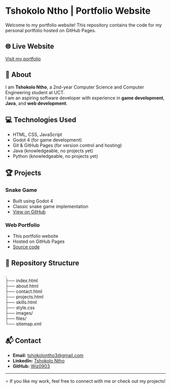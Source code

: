 # Tshokolo Ntho | Portfolio Website

Welcome to my portfolio website! This repository contains the code for my personal portfolio hosted on GitHub Pages.

## 🌐 Live Website
[Visit my portfolio](https://wiz0903.github.io/portfolio-website/)

## 📄 About
I am **Tshokolo Ntho**, a 2nd-year Computer Science and Computer Engineering student at UCT.  
I am an aspiring software developer with experience in **game development**, **Java**, and **web development**.

## 💻 Technologies Used
- HTML, CSS, JavaScript
- Godot 4 (for game development)
- Git & GitHub Pages (for version control and hosting)
- Java (knowledgeable, no projects yet)
- Python (knowledgeable, no projects yet)

## 🏆 Projects
### Snake Game
- Built using Godot 4
- Classic snake game implementation
- [View on GitHub](https://github.com/Wiz0903/snake)

### Web Portfolio
- This portfolio website
- Hosted on GitHub Pages
- [Source code](https://github.com/Wiz0903/portfolio-website)

## 📂 Repository Structure

.  
├── index.html  
├── about.html  
├── contact.html  
├── projects.html  
├── skills.html  
├── style.css  
├── images/  
├── files/  
└── sitemap.xml


## 📬 Contact
- **Email:** tshokolontho3@gmail.com  
- **LinkedIn:** [Tshokolo Ntho](https://www.linkedin.com/in/tshokolo-ntho-505929389)  
- **GitHub:** [Wiz0903](https://github.com/Wiz0903)

---

⭐ If you like my work, feel free to connect with me or check out my projects!

